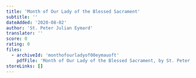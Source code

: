 ```yaml
---
title: 'Month of Our Lady of the Blessed Sacrament'
subtitle: ''
dateAdded: '2020-08-02'
author: 'St. Peter Julian Eymard'
translator: ''
score: 0
rating: 0
files:
  - archiveId: 'monthofourladyof00eymauoft'
    pdfFile: 'Month of Our Lady of the Blessed Sacrament, by St. Peter Julian Eymard.pdf'
storeLinks: []
---
```



